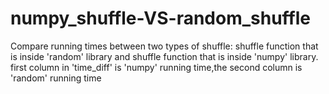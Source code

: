 # numpy_shuffle-VS-random_shuffle
Compare running times between two types of shuffle: shuffle function that is inside 'random' library and shuffle function that is inside 'numpy' library.
first column in 'time_diff' is 'numpy' running time,the second column is 'random' running time
